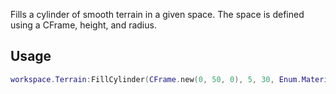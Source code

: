 Fills a cylinder of smooth terrain in a given space. The space is defined using a CFrame, height, and radius.

Usage
-----

```lua
workspace.Terrain:FillCylinder(CFrame.new(0, 50, 0), 5, 30, Enum.Material.Asphalt)
```